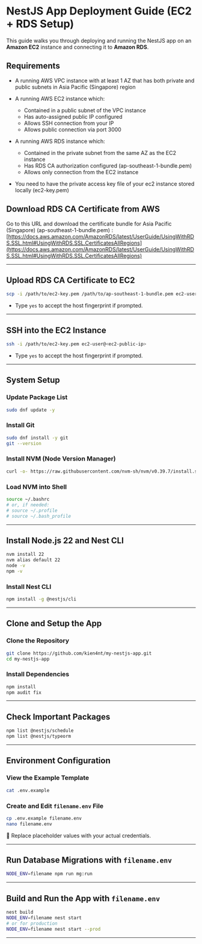 # NestJS App Deployment Guide (EC2 + RDS Setup)

This guide walks you through deploying and running the NestJS app on an **Amazon EC2** instance and connecting it to **Amazon RDS**.

## Requirements

- A running AWS VPC instance with at least 1 AZ that has both private and public subnets in Asia Pacific (Singapore) region

- A running AWS EC2 instance which:

  - Contained in a public subnet of the VPC instance
  - Has auto-assigned public IP configured
  - Allows SSH connection from your IP
  - Allows public connection via port 3000

- A running AWS RDS instance which:

  - Contained in the private subnet from the same AZ as the EC2 instance
  - Has RDS CA authorization configured (ap-southeast-1-bundle.pem)
  - Allows only connection from the EC2 instance

- You need to have the private access key file of your ec2 instance stored locally (ec2-key.pem)

## Download RDS CA Certificate from AWS

Go to this URL and download the certificate bundle for Asia Pacific (Singapore) (ap-southeast-1-bundle.pem) :\
[https://docs.aws.amazon.com/AmazonRDS/latest/UserGuide/UsingWithRDS.SSL.html#UsingWithRDS.SSL.CertificatesAllRegions](https://docs.aws.amazon.com/AmazonRDS/latest/UserGuide/UsingWithRDS.SSL.html#UsingWithRDS.SSL.CertificatesAllRegions)

---

## Upload RDS CA Certificate to EC2

```bash
scp -i /path/to/ec2-key.pem /path/to/ap-southeast-1-bundle.pem ec2-user@<ec2-public-ip>:/home/ec2-user/
```

- Type `yes` to accept the host fingerprint if prompted.

---

## SSH into the EC2 Instance

```bash
ssh -i /path/to/ec2-key.pem ec2-user@<ec2-public-ip>
```

- Type `yes` to accept the host fingerprint if prompted.

---

## System Setup

### Update Package List

```bash
sudo dnf update -y
```

### Install Git

```bash
sudo dnf install -y git
git --version
```

### Install NVM (Node Version Manager)

```bash
curl -o- https://raw.githubusercontent.com/nvm-sh/nvm/v0.39.7/install.sh | bash
```

### Load NVM into Shell

```bash
source ~/.bashrc
# or, if needed:
# source ~/.profile
# source ~/.bash_profile
```

---

## Install Node.js 22 and Nest CLI

```bash
nvm install 22
nvm alias default 22
node -v
npm -v
```

### Install Nest CLI

```bash
npm install -g @nestjs/cli
```

---

## Clone and Setup the App

### Clone the Repository

```bash
git clone https://github.com/kien4nt/my-nestjs-app.git
cd my-nestjs-app
```

### Install Dependencies

```bash
npm install
npm audit fix
```

---

## Check Important Packages

```bash
npm list @nestjs/schedule
npm list @nestjs/typeorm
```

---

## Environment Configuration

### View the Example Template

```bash
cat .env.example
```

### Create and Edit `filename.env` File

```bash
cp .env.example filename.env
nano filename.env
```

🔧 Replace placeholder values with your actual credentials.

---

## Run Database Migrations with `filename.env`

```bash
NODE_ENV=filename npm run mg:run
```

---

## Build and Run the App with `filename.env`

```bash
nest build
NODE_ENV=filename nest start
# or for production
NODE_ENV=filename nest start --prod
```

---

